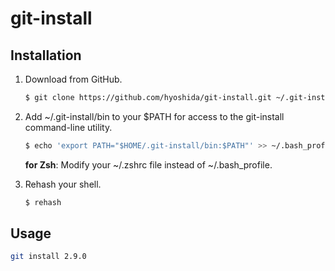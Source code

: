 # git-install

## Installation

1. Download from GitHub.

    ```bash
    $ git clone https://github.com/hyoshida/git-install.git ~/.git-install
    ```

2. Add ~/.git-install/bin to your $PATH for access to the git-install command-line utility.

    ```bash
    $ echo 'export PATH="$HOME/.git-install/bin:$PATH"' >> ~/.bash_profile
    ```

    **for Zsh**: Modify your ~/.zshrc file instead of ~/.bash_profile.

3. Rehash your shell.

    ```bash
    $ rehash
    ```

## Usage

```bash
git install 2.9.0
```
